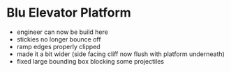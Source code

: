 # Blu Elevator Platform
- engineer can now be build here
- stickies no longer bounce off
- ramp edges properly clipped
- made it a bit wider (side facing cliff now flush with platform underneath)
- fixed large bounding box blocking some projectiles
